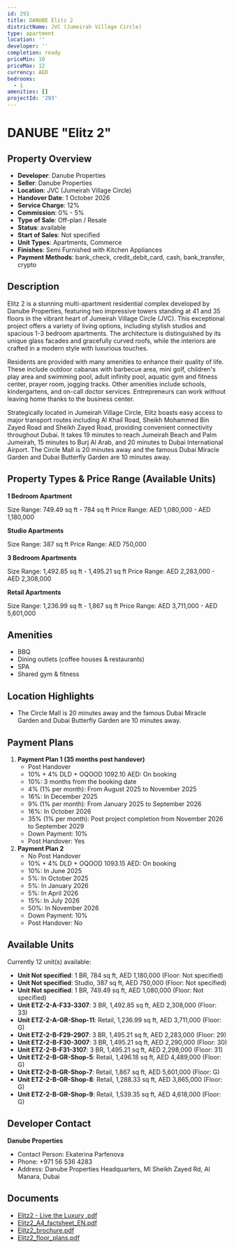```yaml
---
id: 293
title: DANUBE Elitz 2
districtName: JVC (Jumeirah Village Circle)
type: apartment
location: ''
developer: ''
completion: ready
priceMin: 10
priceMax: 12
currency: AED
bedrooms:
  - 1
amenities: []
projectId: '293'
---
```


# DANUBE "Elitz 2"

## Property Overview
- **Developer**: Danube Properties
- **Seller**: Danube Properties
- **Location**: JVC (Jumeirah Village Circle)
- **Handover Date**: 1 October 2026
- **Service Charge**: 12%
- **Commission**: 0% - 5%
- **Type of Sale**: Off-plan / Resale
- **Status**: available
- **Start of Sales**: Not specified
- **Unit Types**: Apartments, Commerce
- **Finishes**: Semi Furnished with Kitchen Appliances
- **Payment Methods**: bank_check, credit_debit_card, cash, bank_transfer, crypto

## Description
Elitz 2 is a stunning multi-apartment residential complex developed by Danube Properties, featuring two impressive towers standing at 41 and 35 floors in the vibrant heart of Jumeirah Village Circle (JVC). This exceptional project offers a variety of living options, including stylish studios and spacious 1-3 bedroom apartments. The architecture is distinguished by its unique glass facades and gracefully curved roofs, while the interiors are crafted in a modern style with luxurious touches.

Residents are provided with many amenities to enhance their quality of life. These include outdoor cabanas with barbecue area, mini golf, children's play area and swimming pool, adult infinity pool, aquatic gym and fitness center, prayer room, jogging tracks. Other amenities include schools, kindergartens, and on-call doctor services. Entrepreneurs can work without leaving home thanks to the business center.

Strategically located in Jumeirah Village Circle, Elitz boasts easy access to major transport routes including Al Khail Road, Sheikh Mohammed Bin Zayed Road and Sheikh Zayed Road, providing convenient connectivity throughout Dubai. It takes 19 minutes to reach Jumeirah Beach and Palm Jumeirah, 15 minutes to Burj Al Arab, and 20 minutes to Dubai International Airport. The Circle Mall is 20 minutes away and the famous Dubai Miracle Garden and Dubai Butterfly Garden are 10 minutes away.

## Property Types & Price Range (Available Units)
**1 Bedroom Apartment**

Size Range: 749.49 sq ft - 784 sq ft
Price Range: AED 1,080,000 - AED 1,180,000

**Studio Apartments**

Size Range: 387 sq ft
Price Range: AED 750,000

**3 Bedroom Apartments**

Size Range: 1,492.85 sq ft - 1,495.21 sq ft
Price Range: AED 2,283,000 - AED 2,308,000

**Retail Apartments**

Size Range: 1,236.99 sq ft - 1,867 sq ft
Price Range: AED 3,711,000 - AED 5,601,000

## Amenities
- BBQ
- Dining outlets  (coffee houses & restaurants)
- SPA
- Shared gym & fitness

## Location Highlights
- The Circle Mall is 20 minutes away and the famous Dubai Miracle Garden and Dubai Butterfly Garden are 10 minutes away.

## Payment Plans
1. **Payment Plan 1 (35 months post handover)**
   - Post Handover
   - 10% + 4% DLD + OQOOD 1092.10 AED: On booking
   - 10%: 3 months from the booking date
   - 4% (1% per month): From August 2025 to November 2025
   - 16%: In December 2025
   - 9% (1% per month): From January 2025 to September 2026
   - 16%: In October 2026
   - 35% (1% per month): Post project completion from November 2026 to September 2029
   - Down Payment: 10%
   - Post Handover: Yes
2. **Payment Plan 2**
   - No Post Handover
   - 10% + 4% DLD + OQOOD 1093.15 AED: On booking
   - 10%: In June 2025
   - 5%: In October 2025
   - 5%: In January 2026
   - 5%: In April 2026
   - 15%: In July 2026
   - 50%: In November 2026
   - Down Payment: 10%
   - Post Handover: No

## Available Units
Currently 12 unit(s) available:
- **Unit Not specified**: 1 BR, 784 sq ft, AED 1,180,000 (Floor: Not specified)
- **Unit Not specified**: Studio, 387 sq ft, AED 750,000 (Floor: Not specified)
- **Unit Not specified**: 1 BR, 749.49 sq ft, AED 1,080,000 (Floor: Not specified)
- **Unit ETZ-2-A-F33-3307**: 3 BR, 1,492.85 sq ft, AED 2,308,000 (Floor: 33)
- **Unit ETZ-2-A-GR-Shop-11**: Retail, 1,236.99 sq ft, AED 3,711,000 (Floor: G)
- **Unit ETZ-2-B-F29-2907**: 3 BR, 1,495.21 sq ft, AED 2,283,000 (Floor: 29)
- **Unit ETZ-2-B-F30-3007**: 3 BR, 1,495.21 sq ft, AED 2,290,000 (Floor: 30)
- **Unit ETZ-2-B-F31-3107**: 3 BR, 1,495.21 sq ft, AED 2,298,000 (Floor: 31)
- **Unit ETZ-2-B-GR-Shop-5**: Retail, 1,496.18 sq ft, AED 4,489,000 (Floor: G)
- **Unit ETZ-2-B-GR-Shop-7**: Retail, 1,867 sq ft, AED 5,601,000 (Floor: G)
- **Unit ETZ-2-B-GR-Shop-8**: Retail, 1,288.33 sq ft, AED 3,865,000 (Floor: G)
- **Unit ETZ-2-B-GR-Shop-9**: Retail, 1,539.35 sq ft, AED 4,618,000 (Floor: G)

## Developer Contact
**Danube Properties**
- Contact Person: Ekaterina Parfenova
- Phone: +971 56 536 4283
- Address: Danube Properties Headquarters, Ml Sheikh Zayed Rd, Al Manara, Dubai

## Documents
- [Elitz2 - Live the Luxury .pdf](https://cdn.geniemap.net/2023/06/25/ipPDNWslvNlBqzmRrBMGStzUJPvgttevtZol3yAo.pdf)
- [Elitz2_A4_factsheet_EN.pdf](https://cdn.geniemap.net/2023/06/25/w50Gp2aJV8dOQE8wstjA7UGz52RjVRuhz8vAcMdR.pdf)
- [Elitz2_brochure.pdf](https://cdn.geniemap.net/2023/06/25/sY0dBQeyO1K17Isjp4arQnaNVNWUyYbJDv8hNCt4.pdf)
- [Elitz2_floor_plans.pdf](https://cdn.geniemap.net/2023/08/02/rMl5nhJ4oXpXrE37ZszND9qoMv8kAbS0Ye0sNxjG.pdf)
